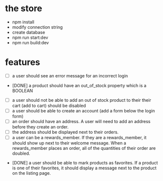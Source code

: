 # the store 

- npm install
- modify connection string
- create database
- npm run start:dev
- npm run build:dev

# features

- [ ] a user should see an error message for an incorrect login 
- [DONE] a product should have an out_of_stock property which is a BOOLEAN 
- [ ] a user should not be able to add an out of stock product to their their cart (add to cart) should be disabled
- [ ] a user should be able to create an account (add a form below the login form)
- [ ] an order should have an address. A user will need to add an address before they create an order.
- [ ] the address should be displayed next to their orders.
- [ ] a user can be a rewards_member. If they are a rewards_member, it should show up next to their welcome message. When a rewards_member places an order, all of the quantities of their order are doubled.
- [DONE] a user should be able to mark products as favorites. If a product is one of their favorites, it should display a message next to the product on the listing page.
